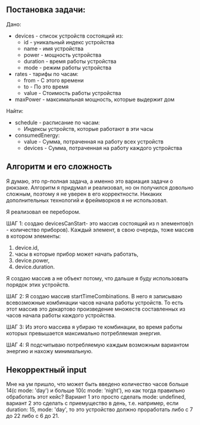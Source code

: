 ## Постановка задачи:
Дано:
<ul>
    <li>devices - список устройств состоящий из:
        <ul>
            <li>id - уникальный индекс устройства</li>
            <li>name - имя устройства</li>
            <li>power - мощность устройства</li>
            <li>duration - время работы устройства</li>
            <li>mode - режим работы устройства</li>
        </ul>
    </li>
    <li>rates - тарифы по часам:
        <ul>
            <li>from - С этого времени</li>
            <li>to - По это время</li>
            <li>value - Стоимость работы устройства</li>
        </ul>
    </li>
    <li>maxPower - максимальная мощность, которые выдержит дом</li>
</ul>

Найти: 
<ul>
    <li>schedule - расписание по часам:
        <ul>
            <li>Индексы устройств, которые работают в эти часы</li>
        </ul>
    </li>
    <li>consumedEnergy:
        <ul>
            <li>value - Сумма, потраченная на работу всех устройств</li>
            <li>devices - Сумма, потраченная на работу каждого устройства</li>
        </ul>
    </li>
</ul>

## Алгоритм и его сложность
Я думаю, это np-полная задача, а именно это вариация задачи о рюкзаке. Алгоритм я придумал и реализовал, но он получился довольно сложным, поэтому я не уверен в его корректности. Никаких дополнительных технологий и фреймворков я не использовал.

Я реализовал ее перебором.

ШАГ 1: создаю devicesCanStart- это массив состоящий из n элементов(n - количество приборов). Каждый элемент, в свою очередь, тоже массив в котором элементы: 

1) device.id, 
2) часы в которые прибор может начать работать, 
3) device.power, 
4) device.duration. 

Я создаю массив а не объект потому, что дальше я буду использовать порядок этих устройств.

ШАГ 2: Я создаю массив startTimeCombinations. В него я записываю всевозможные комбинации часов начала работы устройств. То есть этот массив это декартово произведение множеств составленных из часов начала работы каждого устройства.

ШАГ 3: Из этого массива я убираю те комбинации, во время работы которых превышается максимально потребляемая энергия.

ШАГ 4: Я подсчитываю потребляемую каждым возможным вариантом энергию и нахожу минимальную.

## Некорректный input
Мне на ум пришло, что может быть введено количество часов больше 14(с mode: 'day') и больше 10(c mode: 'night'), но как тогда правильно обработать этот кейс? Вариант 1 это просто сделать mode: undefined, вариант 2 это сделать с приемущество в день, т.е. например, если duration: 15, mode: 'day', то это устройство должно проработать либо с 7 до 22 либо с 6 до 21.